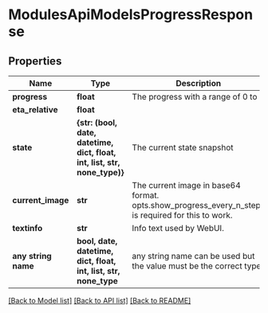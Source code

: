 # ModulesApiModelsProgressResponse


## Properties
Name | Type | Description | Notes
------------ | ------------- | ------------- | -------------
**progress** | **float** | The progress with a range of 0 to 1 | 
**eta_relative** | **float** |  | 
**state** | **{str: (bool, date, datetime, dict, float, int, list, str, none_type)}** | The current state snapshot | 
**current_image** | **str** | The current image in base64 format. opts.show_progress_every_n_steps is required for this to work. | [optional] 
**textinfo** | **str** | Info text used by WebUI. | [optional] 
**any string name** | **bool, date, datetime, dict, float, int, list, str, none_type** | any string name can be used but the value must be the correct type | [optional]

[[Back to Model list]](../README.md#documentation-for-models) [[Back to API list]](../README.md#documentation-for-api-endpoints) [[Back to README]](../README.md)



